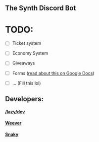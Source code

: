 ## The Synth Discord Bot

# TODO:

- [ ] Ticket system
- [ ] Economy System
- [ ] Giveaways
- [ ] Forms ([read about this on Google Docs](https://docs.google.com/document/d/1LywTG8IN6ACVAJMPqUHMXY8DrSV-DpPOFIEdCt6OEVk/edit))
- [ ] ... (Fill this lol)


## Developers:
#### [/lazy/dev](https://github.com/devbutlazy)
#### [Weever](https://github.com/prunus1337)
#### [Snaky](https://github.com/Snaky1a)
